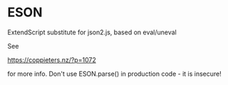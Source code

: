 # ESON
ExtendScript substitute for json2.js, based on eval/uneval

See

https://coppieters.nz/?p=1072

for more info. Don't use ESON.parse() in production code - it is insecure!
